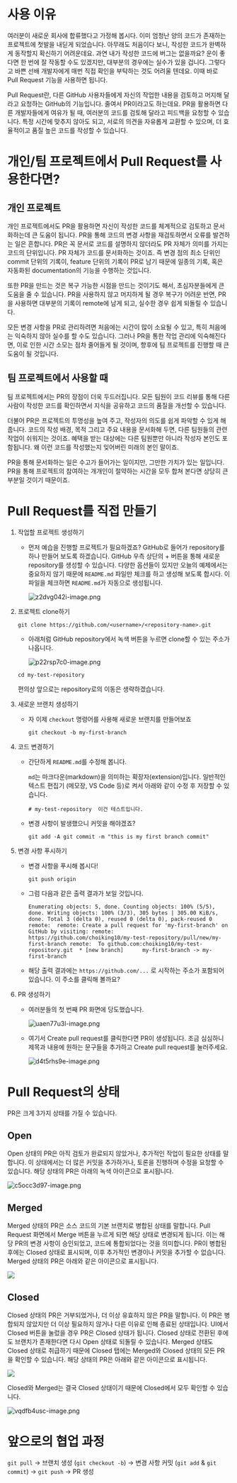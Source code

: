 # 사용 이유
여러분이 새로운 회사에 합류했다고 가정해 봅시다. 이미 엄청난 양의 코드가 존재하는 프로젝트에 첫발을 내딛게 되었습니다. 아무래도 처음이다 보니, 작성한 코드가 완벽하게 동작할지 확신하기 어려운데요. 과연 내가 작성한 코드에 버그는 없을까요? 운이 좋다면 한 번에 잘 작동할 수도 있겠지만, 대부분의 경우에는 실수가 있을 겁니다. 그렇다고 바쁜 선배 개발자에게 매번 직접 확인을 부탁하는 것도 어려울 텐데요. 이때 바로 Pull Request 기능을 사용하면 됩니다.

Pull Request란, 다른 GitHub 사용자들에게 자신의 작업한 내용을 검토하고 머지해 달라고 요청하는 GitHub의 기능입니다. 줄여서 PR이라고도 하는데요. PR을 활용하면 다른 개발자들에게 여유가 될 때, 여러분의 코드를 검토해 달라고 피드백을 요청할 수 있습니다. 특정 시간에 맞추지 않아도 되고, 서로의 의견을 자유롭게 교환할 수 있으며, 더 효율적이고 품질 높은 코드를 작성할 수 있습니다.

# 개인/팀 프로젝트에서 Pull Request를 사용한다면?

## 개인 프로젝트

개인 프로젝트에서도 PR을 활용하면 자신이 작성한 코드를 체계적으로 검토하고 문서화하는데 큰 도움이 됩니다. PR을 통해 코드의 변경 사항을 재검토하면서 오류를 발견하는 일은 흔합니다. PR은 꼭 문서로 코드를 설명하지 않더라도 PR 자체가 의미를 가지는 코드의 단위입니다. PR 자체가 코드를 문서화하는 것이죠. 즉 변경 점의 최소 단위인 commit 단위의 기록이, feature 단위의 기록이 PR로 남기 때문에 일종의 기록, 혹은 자동화된 documentation의 기능을 수행하는 것입니다.

또한 PR을 만드는 것은 복구 가능한 시점을 만드는 것이기도 해서, 초심자분들에게 큰 도움을 줄 수 있습니다. PR을 사용하지 않고 머지하게 될 경우 복구가 어려운 반면, PR을 사용하면 대부분의 기록이 remote에 남게 되고, 실수한 경우 쉽게 되돌릴 수 있습니다.

모든 변경 사항을 PR로 관리하려면 처음에는 시간이 많이 소요될 수 있고, 특히 처음에는 익숙하지 않아 실수를 할 수도 있습니다. 그러나 PR을 통한 작업 관리에 익숙해진다면, 이로 인한 시간 소모는 점차 줄어들게 될 것이며, 향후에 팀 프로젝트를 진행할 때 큰 도움이 될 것입니다.

## 팀 프로젝트에서 사용할 때

팀 프로젝트에서는 PR의 장점이 더욱 두드러집니다. 모든 팀원이 코드 리뷰를 통해 다른 사람이 작성한 코드를 확인하면서 지식을 공유하고 코드의 품질을 개선할 수 있습니다.

더불어 PR은 프로젝트의 투명성을 높여 주고, 작성자의 의도를 쉽게 파악할 수 있게 해 줍니다. 코드의 작성 배경, 목적 그리고 주요 내용을 문서화해 두면, 다른 팀원들의 관련 작업이 쉬워지는 것이죠. 혜택을 받는 대상에는 다른 팀원뿐만 아니라 작성자 본인도 포함됩니다. 왜 이런 코드를 작성했는지 잊어버린 미래의 본인 말이죠.

PR을 통해 문서화하는 일은 수고가 들어가는 일이지만, 그만한 가치가 있는 일입니다. PR을 통해 프로젝트의 참여하는 개개인이 절약하는 시간을 모두 합쳐 본다면 상당히 큰 부분일 것이기 때문이죠.

# Pull Request를 직접 만들기
1. 작업할 프로젝트 생성하기
    
    - 먼저 예습을 진행할 프로젝트가 필요하겠죠? GitHub로 들어가 repository를 하나 만들어 보도록 하겠습니다. GitHub 우측 상단의 + 버튼을 통해 새로운 repository를 생성할 수 있습니다. 다양한 옵션들이 있지만 오늘의 예제에서는 중요하지 않기 때문에 `README.md` 파일만 체크를 하고 생성해 보도록 합시다. 이 파일을 체크하면 `README.md`가 자동으로 생성됩니다.
        
        ![z2dvg042i-image.png](https://bakey-api.codeit.kr/api/files/resource?root=static&seqId=6646&version=&directory=z2dvg042i-image.png&name=z2dvg042i-image.png)
        
2. 프로젝트 clone하기
    
    `git clone https://github.com/<username>/<repository-name>.git`
    
    - 아래처럼 GitHub repository에서 녹색 버튼을 누르면 clone할 수 있는 주소가 나옵니다.
        
        ![p22rsp7c0-image.png](https://bakey-api.codeit.kr/api/files/resource?root=static&seqId=6646&version=&directory=p22rsp7c0-image.png&name=p22rsp7c0-image.png)
        
    
    `cd my-test-repository`
    
    편의상 앞으로는 repository로의 이동은 생략하겠습니다.
    
3. 새로운 브랜치 생성하기
    
    - 자 이제 `checkout` 명령어를 사용해 새로운 브랜치를 만들어보죠
        
        `git checkout -b my-first-branch`
        
4. 코드 변경하기
    
    - 간단하게 `README.md`를 수정해 봅니다.
        
        `md`는 마크다운(markdown)을 의미하는 확장자(extension)입니다. 일반적인 텍스트 편집기 (메모장, VS Code 등)로 켜서 아래와 같이 수정 후 저장할 수 있습니다.
        
        `# my-test-repository  이건 테스트입니다.`
        
    - 변경 사항이 발생했으니 커밋을 해야겠죠?
        
        `git add -A git commit -m "this is my first branch commit"`
        
5. 변경 사항 푸시하기
    
    - 변경 사항을 푸시해 봅시다!
        
        `git push origin`
        
    - 그럼 다음과 같은 출력 결과가 보일 것입니다.
        
        `Enumerating objects: 5, done. Counting objects: 100% (5/5), done. Writing objects: 100% (3/3), 305 bytes | 305.00 KiB/s, done. Total 3 (delta 0), reused 0 (delta 0), pack-reused 0 remote:  remote: Create a pull request for 'my-first-branch' on GitHub by visiting: remote:      https://github.com/choiking10/my-test-repository/pull/new/my-first-branch remote:  To github.com:choiking10/my-test-repository.git  * [new branch]      my-first-branch -> my-first-branch`
        
    - 해당 출력 결과에는 `https://github.com/...` 로 시작하는 주소가 포함되어 있습니다. 이 주소를 클릭해 볼까요?
        
6. PR 생성하기
    - 여러분들의 첫 번째 PR 화면에 당도했습니다.
        
        ![uaen77u3l-image.png](https://bakey-api.codeit.kr/api/files/resource?root=static&seqId=6646&version=&directory=uaen77u3l-image.png&name=uaen77u3l-image.png)
        
    - 여기서 Create pull request를 클릭한다면 PR이 생성됩니다. 조금 심심하니 제목과 내용에 원하는 문구들을 추가하고 Create pull request를 눌러주세요.
        
        ![d4t5rhs9e-image.png](https://bakey-api.codeit.kr/api/files/resource?root=static&seqId=6646&version=&directory=d4t5rhs9e-image.png&name=d4t5rhs9e-image.png)

# Pull Request의 상태
PR은 크게 3가지 상태를 가질 수 있습니다.
## **Open**

Open 상태의 PR은 아직 검토가 완료되지 않았거나, 추가적인 작업이 필요한 상태를 말합니다. 이 상태에서는 더 많은 커밋을 추가하거나, 토론을 진행하며 수정을 요청할 수 있습니다. 해당 상태의 PR은 아래의 녹색 아이콘으로 표시됩니다.

![c5occ3d97-image.png](https://bakey-api.codeit.kr/api/files/resource?root=static&seqId=6646&version=&directory=c5occ3d97-image.png&name=c5occ3d97-image.png)

## **Merged**

Merged 상태의 PR은 소스 코드의 기본 브랜치로 병합된 상태를 말합니다. Pull Request 화면에서 Merge 버튼을 누르게 되면 해당 상태로 변경되게 됩니다. 이는 해당 PR의 변경 사항이 승인되었고, 코드에 통합되었다는 것을 의미합니다. PR이 병합된 후에는 Closed 상태로 표시되며, 이후 추가적인 변경이나 커밋을 추가할 수 없습니다. Merged 상태의 PR은 아래와 같은 아이콘으로 표시됩니다.

![](https://bakey-api.codeit.kr/api/files/resource?root=static&seqId=6646&version=&directory=bjpj4g2lh-image.png&name=bjpj4g2lh-image.png)

## **Closed**

Closed 상태의 PR은 거부되었거나, 더 이상 유효하지 않은 PR을 말합니다. 이 PR은 병합되지 않았지만 더 이상 필요하지 않거나 다른 이유로 인해 종료된 상태입니다. UI에서 Closed 버튼을 눌렀을 경우 PR은 Closed 상태가 됩니다. Closed 상태로 전환된 후에도 브랜치가 존재한다면 다시 Open 상태로 되돌릴 수 있습니다. Merged 상태도 Closed 상태로 취급하기 때문에 Closed 탭에는 Merged와 Closed 상태의 모든 PR을 확인할 수 있습니다. 해당 상태의 PR은 아래와 같은 아이콘으로 표시됩니다.

![](https://bakey-api.codeit.kr/api/files/resource?root=static&seqId=6646&version=&directory=wuxrpwzjx-image.png&name=wuxrpwzjx-image.png)

Closed와 Merged는 결국 Closed 상태이기 때문에 Closed에서 모두 확인할 수 있습니다.

![vqdfb4usc-image.png](https://bakey-api.codeit.kr/api/files/resource?root=static&seqId=6646&version=&directory=vqdfb4usc-image.png&name=vqdfb4usc-image.png)
# 앞으로의 협업 과정
`git pull` → 브랜치 생성 (`git checkout -b`) → 변경 사항 커밋 (`git add` & `git commit`) → `git push` → PR 생성